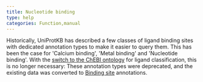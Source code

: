 ```yaml
---
title: Nucleotide binding
type: help
categories: Function,manual
---
```


Historically, UniProtKB has described a few classes of ligand binding sites with dedicated annotation types to make it easier to query them. This has been the case for 'Calcium binding', 'Metal binding' and 'Nucleotide binding'. With the [switch to the ChEBI ontology](https://www.uniprot.org/release-notes/2022-08-03-release) for ligand classification, this is no longer necessary: These annotation types were deprecated, and the existing data was converted to [Binding site](https://www.uniprot.org/help/binding) annotations.

